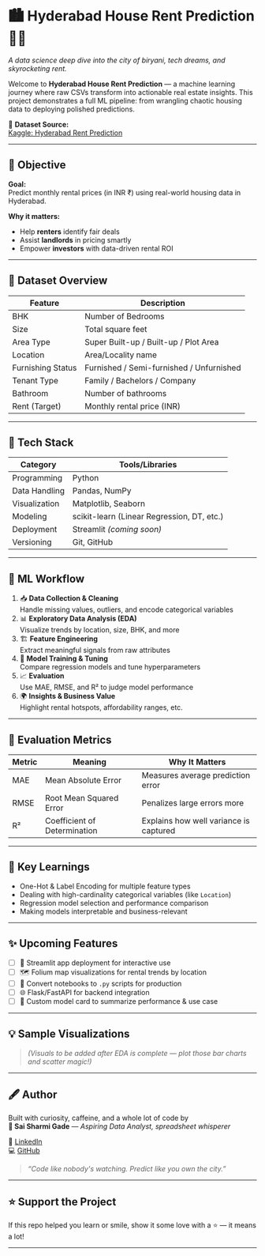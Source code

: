 # 🏙️ Hyderabad House Rent Prediction 🧠💸  
*A data science deep dive into the city of biryani, tech dreams, and skyrocketing rent.*

Welcome to **Hyderabad House Rent Prediction** — a machine learning journey where raw CSVs transform into actionable real estate insights. This project demonstrates a full ML pipeline: from wrangling chaotic housing data to deploying polished predictions.

🔗 **Dataset Source:**  
[Kaggle: Hyderabad Rent Prediction](https://www.kaggle.com/datasets/muhammedabdulazeem/house-rent-prediction-for-hyderabad)

---

## 📌 Objective

**Goal:**  
Predict monthly rental prices (in INR ₹) using real-world housing data in Hyderabad.

**Why it matters:**  
- Help **renters** identify fair deals  
- Assist **landlords** in pricing smartly  
- Empower **investors** with data-driven rental ROI  

---

## 🧾 Dataset Overview

| Feature            | Description                             |
|--------------------|-----------------------------------------|
| BHK                | Number of Bedrooms                      |
| Size               | Total square feet                       |
| Area Type          | Super Built-up / Built-up / Plot Area   |
| Location           | Area/Locality name                      |
| Furnishing Status  | Furnished / Semi-furnished / Unfurnished|
| Tenant Type        | Family / Bachelors / Company            |
| Bathroom           | Number of bathrooms                     |
| Rent (Target)      | Monthly rental price (INR)              |

---

## 🧰 Tech Stack

| Category      | Tools/Libraries                            |
|---------------|---------------------------------------------|
| Programming   | Python                                      |
| Data Handling | Pandas, NumPy                               |
| Visualization | Matplotlib, Seaborn                         |
| Modeling      | scikit-learn (Linear Regression, DT, etc.) |
| Deployment    | Streamlit *(coming soon)*                   |
| Versioning    | Git, GitHub                                 |

---

## 🚀 ML Workflow

1. 📥 **Data Collection & Cleaning**  
   Handle missing values, outliers, and encode categorical variables  
2. 📊 **Exploratory Data Analysis (EDA)**  
   Visualize trends by location, size, BHK, and more  
3. 🏗️ **Feature Engineering**  
   Extract meaningful signals from raw attributes  
4. 🤖 **Model Training & Tuning**  
   Compare regression models and tune hyperparameters  
5. 📈 **Evaluation**  
   Use MAE, RMSE, and R² to judge model performance  
6. 🌍 **Insights & Business Value**  
   Highlight rental hotspots, affordability ranges, etc.

---

## 📏 Evaluation Metrics

| Metric | Meaning                            | Why It Matters                          |
|--------|-------------------------------------|------------------------------------------|
| MAE    | Mean Absolute Error                 | Measures average prediction error        |
| RMSE   | Root Mean Squared Error             | Penalizes large errors more              |
| R²     | Coefficient of Determination        | Explains how well variance is captured   |

---

## 📌 Key Learnings

- One-Hot & Label Encoding for multiple feature types  
- Dealing with high-cardinality categorical variables (like `Location`)  
- Regression model selection and performance comparison  
- Making models interpretable and business-relevant

---

## ✨ Upcoming Features

- [ ] 📲 Streamlit app deployment for interactive use  
- [ ] 🗺️ Folium map visualizations for rental trends by location  
- [ ] 🔄 Convert notebooks to `.py` scripts for production  
- [ ] 🌐 Flask/FastAPI for backend integration  
- [ ] 📜 Custom model card to summarize performance & use case

---

## 💡 Sample Visualizations

> *(Visuals to be added after EDA is complete — plot those bar charts and scatter magic!)*

---

## 🖋️ Author

Built with curiosity, caffeine, and a whole lot of code by  
**👑 Sai Sharmi Gade** — *Aspiring Data Analyst, spreadsheet whisperer*

🔗 [LinkedIn](https://linkedin.com/in/sai-sharmi-gade-55710828b)  
💻 [GitHub](https://github.com/Sai-sharmi-gade)

> *“Code like nobody's watching. Predict like you own the city.”*

---

## ⭐ Support the Project

If this repo helped you learn or smile, show it some love with a ⭐ — it means a lot!

---

